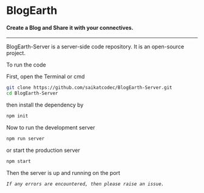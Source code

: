 # BlogEarth

#### Create a Blog and Share it with your connectives.

---

BlogEarth-Server is a server-side code repository. It is an open-source project.

To run the code

First, open the Terminal or cmd

```bash
git clone https://github.com/saikatcodec/BlogEarth-Server.git
cd BlogEarth-Server
```

then install the dependency by

```bash
npm init
```

Now to run the development server

```bash
npm run server
```

or start the production server

```txt
npm start
```

Then the server is up and running on the port

_`If any errors are encountered, then please raise an issue.`_
